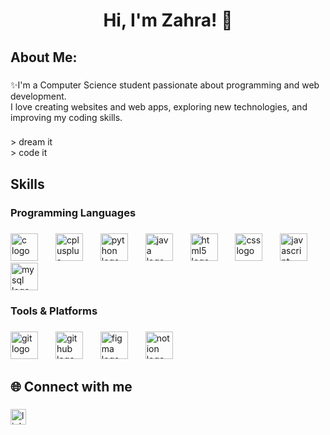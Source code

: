
###

<h1 align="center">Hi, I'm Zahra! 👋</h1>

###

<h2 align="left">About Me:</h2>

###

<p align="left">✨I'm a Computer Science student passionate about programming and web development.  <br>I love creating websites and web apps, exploring new technologies, and improving my coding skills.</p>

###

<p align="left">> dream it<br> > code it</p>

###

<h2 align="left">Skills</h2>

###

<h3 align="left">Programming Languages</h3>

###

<div align="left">
  <img src="https://cdn.jsdelivr.net/gh/devicons/devicon/icons/c/c-original.svg" height="44" alt="c logo"  />
  <img width="20" />
  <img src="https://skillicons.dev/icons?i=cpp" height="44" alt="cplusplus logo"  />
  <img width="20" />
  <img src="https://cdn.jsdelivr.net/gh/devicons/devicon/icons/python/python-original.svg" height="44" alt="python logo"  />
  <img width="20" />
  <img src="https://cdn.jsdelivr.net/gh/devicons/devicon/icons/java/java-original.svg" height="44" alt="java logo"  />
  <img width="20" />
  <img src="https://cdn.jsdelivr.net/gh/devicons/devicon/icons/html5/html5-plain.svg" height="44" alt="html5 logo"  />
  <img width="20" />
  <img src="https://skillicons.dev/icons?i=css" height="44" alt="css logo"  />
  <img width="20" />
  <img src="https://cdn.jsdelivr.net/gh/devicons/devicon/icons/javascript/javascript-plain.svg" height="44" alt="javascript logo"  />
  <img width="20" />
  <img src="https://cdn.jsdelivr.net/gh/devicons/devicon/icons/mysql/mysql-original.svg" height="44" alt="mysql logo"  />
</div>

###

<h3 align="left">Tools & Platforms</h3>

###

<div align="left">
  <img src="https://cdn.jsdelivr.net/gh/devicons/devicon/icons/git/git-original.svg" height="44" alt="git logo"  />
  <img width="20" />
  <img src="https://cdn.jsdelivr.net/gh/devicons/devicon/icons/github/github-original.svg" height="44" alt="github logo"  />
  <img width="20" />
  <img src="https://cdn.jsdelivr.net/gh/devicons/devicon/icons/figma/figma-original.svg" height="44" alt="figma logo"  />
  <img width="20" />
  <img src="https://cdn.jsdelivr.net/gh/devicons/devicon/icons/notion/notion-original.svg" height="44" alt="notion logo"  />
</div>

###

<h2 align="left"></h2>

###

<h2 align="left">🌐 Connect with me</h2>

###

<div align="left">
  <a href="https://www.linkedin.com/in/zahra-khalfan" target="_blank">
    <img src="https://img.shields.io/static/v1?message=LinkedIn&logo=linkedin&label=&color=0077B5&logoColor=white&labelColor=&style=for-the-badge" height="25" alt="linkedin logo"  />
  </a>
</div>

###


